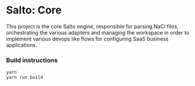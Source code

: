 # Salto: Core
This project is the core Salto engine, responsible for parsing NaCl files, orchestrating the various adapters and managing the workspace in order to implement various devops like flows for configuring SaaS business applications.

### Build instructions

```
yarn
yarn run build
```
